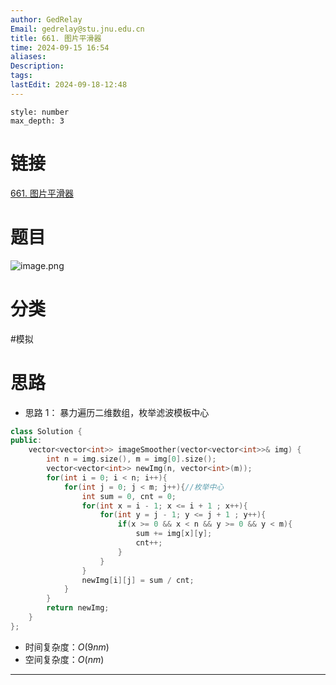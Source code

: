 ```yaml
---
author: GedRelay
Email: gedrelay@stu.jnu.edu.cn
title: 661. 图片平滑器
time: 2024-09-15 16:54
aliases: 
Description: 
tags: 
lastEdit: 2024-09-18-12:48
---
```


```toc
style: number
max_depth: 3
```

# 链接
[661. 图片平滑器](https://leetcode.cn/problems/image-smoother/) 

# 题目
![image.png](https://ged-pic-bed.oss-cn-guangzhou.aliyuncs.com/img/202409151656892.png)



# 分类
#模拟 

# 思路
- 思路 1：
暴力遍历二维数组，枚举滤波模板中心

```cpp
class Solution {
public:
    vector<vector<int>> imageSmoother(vector<vector<int>>& img) {
        int n = img.size(), m = img[0].size();
        vector<vector<int>> newImg(n, vector<int>(m));
        for(int i = 0; i < n; i++){
            for(int j = 0; j < m; j++){//枚举中心
                int sum = 0, cnt = 0;
                for(int x = i - 1; x <= i + 1 ; x++){
                    for(int y = j - 1; y <= j + 1 ; y++){
                        if(x >= 0 && x < n && y >= 0 && y < m){
                            sum += img[x][y];
                            cnt++;
                        }
                    }
                }
                newImg[i][j] = sum / cnt;
            }
        }
        return newImg;
    }
};
```


- 时间复杂度：${O\left( 9nm \right)  }$ 
- 空间复杂度：${O\left( nm \right)  }$ 


---

